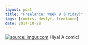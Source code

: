 ```yaml
---
layout: post
title: "Freelance: Week 9 (Friday)"
tags: [comics, devlyf, freelance]
date: 2017-10-28
---
```

<!-- #27 -->
[![](https://i.imgur.com/TlZGYv3.jpg "source: imgur.com")](https://i.imgur.com/TlZGYv3.jpg)
Hiya! A comic!
